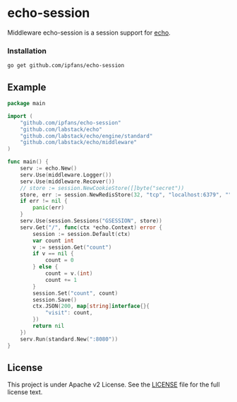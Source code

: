 echo-session
======

Middleware echo-session is a session support for [echo](https://github.com/labstack/echo/).

### Installation

	go get github.com/ipfans/echo-session

## Example

```go
package main

import (
	"github.com/ipfans/echo-session"
	"github.com/labstack/echo"
	"github.com/labstack/echo/engine/standard"
	"github.com/labstack/echo/middleware"
)

func main() {
	serv := echo.New()
	serv.Use(middleware.Logger())
	serv.Use(middleware.Recover())
	// store := session.NewCookieStore([]byte("secret"))
	store, err := session.NewRedisStore(32, "tcp", "localhost:6379", "", []byte("secret"))
	if err != nil {
		panic(err)
	}
	serv.Use(session.Sessions("GSESSION", store))
	serv.Get("/", func(ctx *echo.Context) error {
		session := session.Default(ctx)
		var count int
		v := session.Get("count")
		if v == nil {
			count = 0
		} else {
			count = v.(int)
			count += 1
		}
		session.Set("count", count)
		session.Save()
		ctx.JSON(200, map[string]interface{}{
			"visit": count,
		})
		return nil
	})
	serv.Run(standard.New(":8080"))
}

```

## License

This project is under Apache v2 License. See the [LICENSE](LICENSE) file for the full license text.
